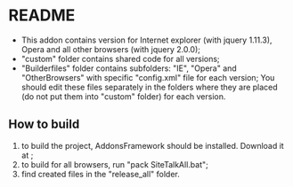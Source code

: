 # README #

- This addon contains version for Internet explorer (with jquery 1.11.3), Opera and all other browsers (with jquery 2.0.0);
- "custom" folder contains shared code for all versions;
- "Builderfiles" folder contains subfolders: "IE", "Opera" and "OtherBrowsers" with specific "config.xml" file for each version;
 You should edit these files separately in the folders where they are placed (do not put them into "custom" folder) for each version.

## How to build ##

1. to build the project, AddonsFramework should be installed. Download it at ;
2. to build for all browsers, run "pack SiteTalkAll.bat";
3. find created files in the "release_all" folder.
